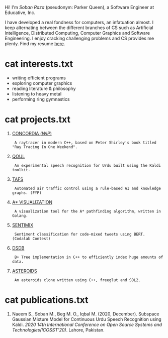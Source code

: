 Hi! I'm *Soban Raza* (pseudonym: Parker Queen), a Software Engineer at Educative, Inc. 

I have developed a real fondness for computers, an infatuation almost. I keep alternating between the different branches of CS such as Artificial Intelligence, Distributed Computing, Computer Graphics and Software Engineering. I enjoy cracking challenging problems and CS provides me plenty. Find my resume [here](https://drive.google.com/file/d/1Utt7nOvPmQjTtW6LfkBzDT8x5LAaniAV/view?usp=sharing).

# cat interests.txt
* writing efficient programs
* exploring computer graphics
* reading literature & philosophy
* listening to heavy metal
* performing ring gymnastics

# cat projects.txt
1. [CONCORDIA (*WIP*)](https://github.com/parkerqueen/concordia)
   
        A raytracer in modern C++, based on Peter Shirley's book titled "Ray Tracing In One Weekend".
2. [QOUL](https://github.com/parkerqueen/qoul)
        
        An experimental speech recognition for Urdu built using the Kaldi toolkit.
3. [TAFS]()
   
        Automated air traffic control using a rule-based AI and knowledge graphs. (FYP)
4. [A* VISUALIZATION](https://github.com/parkerqueen/astar-visualization)

        A visualization tool for the A* pathfinding algorithm, written in Golang.
5. [SENTIMIX](https://github.com/parkerqueen/codalab-sentimix)

        Sentiment classification for code-mixed tweets using BERT. (Codalab Contest)
6. [DSDB](https://github.com/parkerqueen/DSDB)

        B+ Tree implementation in C++ to efficiently index huge amounts of data.
7. [ASTEROIDS](https://github.com/parkerqueen/asteroids)

        An asteroids clone written using C++, freeglut and SDL2.

# cat publications.txt
1. Naeem S., Soban M., Beg M. O., Iqbal M. (2020, December). Subspace Gaussian Mixture Model for Continuous Urdu Speech Recognition using Kaldi. *2020 14th International Conference on Open Source Systems and Technologies(ICOSST’20)*. Lahore, Pakistan.